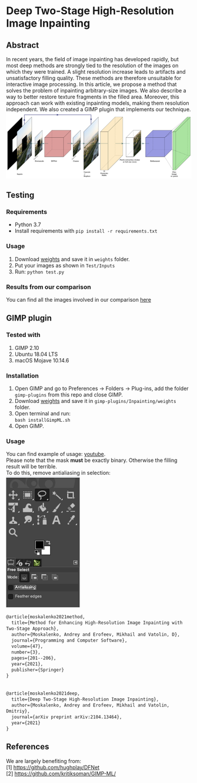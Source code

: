 # Deep Two-Stage High-Resolution Image Inpainting

## Abstract
In recent years, the field of image inpainting has developed rapidly, but most deep methods are strongly tied to the resolution of the images on which they were trained. A slight resolution increase leads to artifacts and unsatisfactory filling quality. These methods are therefore unsuitable for interactive image processing. In this article, we propose a method that solves the problem of inpainting arbitrary-size images. We also describe a way to better restore texture fragments in the filled area. Moreover, this approach can work with existing inpainting models, making them resolution independent. We also created a GIMP plugin that implements our technique.
![scene](Pipeline.png)

## Testing
### Requirements
* Python 3.7
* Install requirements with ```pip install -r requirements.txt```

### Usage
1) Download [weights](https://drive.google.com/drive/folders/1Zip-XTp7cbVvPZly-TlnBJKavXdiJ8ZN?usp=sharing) and save it in ```weights``` folder.
2) Put your images as shown in ```Test/Inputs```
3) Run: ```python test.py```

### Results from our comparison
You can find all the images involved in our comparison [here](https://drive.google.com/drive/folders/1ivJ4X6wYbLH8BwejLhYEiuoq6tB_u0wj?usp=sharing)

## GIMP plugin
### Tested with
1) GIMP 2.10
2) Ubuntu 18.04 LTS
3) macOS Mojave 10.14.6
### Installation
1) Open GIMP and go to Preferences -> Folders -> Plug-ins, add the folder ```gimp-plugins``` from this repo and close GIMP.  
2) Download [weights](https://drive.google.com/drive/folders/1Zip-XTp7cbVvPZly-TlnBJKavXdiJ8ZN?usp=sharing) and save it in ```gimp-plugins/Inpainting/weights``` folder.  
3) Open terminal and run:  
      ```bash installGimpML.sh```  
4) Open GIMP.
### Usage
You can find example of usage: [youtube](https://youtu.be/7jvqBwRoaVo).  
Please note that the mask <b>must</b> be exactly binary. Otherwise the filling result will be terrible.  
To do this, remove antialiasing in selection:  
<img src="disable_antialiasing.jpeg" width="200">
```
@article{moskalenko2021method,
  title={Method for Enhancing High-Resolution Image Inpainting with Two-Stage Approach},
  author={Moskalenko, Andrey and Erofeev, Mikhail and Vatolin, D},
  journal={Programming and Computer Software},
  volume={47},
  number={3},
  pages={201--206},
  year={2021},
  publisher={Springer}
}


@article{moskalenko2021deep,
  title={Deep Two-Stage High-Resolution Image Inpainting},
  author={Moskalenko, Andrey and Erofeev, Mikhail and Vatolin, Dmitriy},
  journal={arXiv preprint arXiv:2104.13464},
  year={2021}
}
```

## References
We are largely benefiting from:  
[1] https://github.com/hughplay/DFNet  
[2] https://github.com/kritiksoman/GIMP-ML/  
